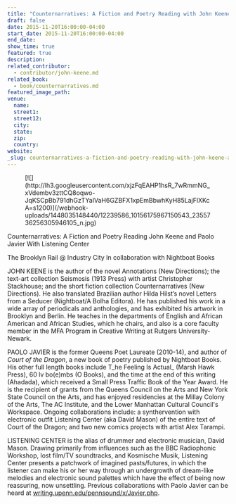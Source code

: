 ```yaml
---
title: "Counternarratives: A Fiction and Poetry Reading with John Keene and Paolo Javier"
draft: false
date: 2015-11-20T16:00:00-04:00
start_date: 2015-11-20T16:00:00-04:00
end_date:
show_time: true
featured: true
description:
related_contributor:
  - contributor/john-keene.md
related_book:
  - book/counternarratives.md
featured_image_path:
venue:
  name:
  street1:
  street12:
  city:
  state:
  zip:
  country:
website:
_slug: counternarratives-a-fiction-and-poetry-reading-with-john-keene-and-paolo-javier
---
```


<figure data-type="image">[![](http://lh3.googleusercontent.com/xjzFqEAHP1hsR_7wRmmNG_xVdembv3zttCQ8oqwo-JqKSCpBb791dhGzTYaIVaH6GZBFX1xpEmBbwhKyH85LajFlXKcA=s1200)](/webhook-uploads/1448035148440/12239586_10156175967150543_2355736256305946105_n.jpg)</figure>

Counternarratives: A Fiction and Poetry Reading
John Keene and Paolo Javier
With Listening Center

The Brooklyn Rail @ Industry City
In collaboration with Nightboat Books


JOHN KEENE is the author of the novel Annotations (New Directions); the text-art collection Seismosis (1913 Press) with artist Christopher Stackhouse; and the short fiction collection Counternarratives (New Directions). He also translated Brazilian author Hilda Hilst’s novel Letters from a Seducer (Nightboat/A Bolha Editora). He has published his work in a wide array of periodicals and anthologies, and has exhibited his artwork in Brooklyn and Berlin. He teaches in the departments of English and African American and African Studies, which he chairs, and also is a core faculty member in the MFA Program in Creative Writing at Rutgers University-Newark.


PAOLO JAVIER is the former Queens Poet Laureate (2010-14), and author of _Court of the Dragon_, a new book of poetry published by Nightboat Books. His other full length books include T_he Feeling Is Actual_ (Marsh Hawk Press), 60 lv bo(e)mbs (O Books), and the time at the end of this writing (Ahadada), which received a Small Press Traffic Book of the Year Award. He is the recipient of grants from the Queens Council on the Arts and New York State Council on the Arts, and has enjoyed residencies at the Millay Colony of the Arts, The AC Institute, and the Lower Manhattan Cultural Council's Workspace. Ongoing collaborations include: a synthervention with electronic outfit Listening Center (aka David Mason) of the entire text of Court of the Dragon; and two new comics projects with artist Alex Tarampi.

LISTENING CENTER is the alias of drummer and electronic musician, David Mason. Drawing primarily from influences such as the BBC Radiophonic Workshop, lost film/TV soundtracks, and Kosmische Musik, Listening Center presents a patchwork of imagined pasts/futures, in which the listener can make his or her way through an undergrowth of dream-like melodies and electronic sound palettes which have the effect of being now reassuring, now unsettling. Previous collaborations with Paolo Javier can be heard at [writing.upenn.edu/<wbr>pennsound/x/Javier.php](http://writing.upenn.edu/pennsound/x/Javier.php).

